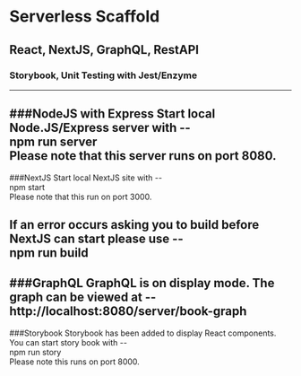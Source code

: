 # Serverless Scaffold
## React, NextJS, GraphQL, RestAPI
### Storybook, Unit Testing with Jest/Enzyme

---
###NodeJS with Express
Start local Node.JS/Express server with --\
npm run server\
Please note that this server runs on port 8080.
---
###NextJS
Start local NextJS site with --\
npm start\
Please note that this run on port 3000.

If an error occurs asking you to build before NextJS can start please use --\
npm run build
---
###GraphQL
GraphQL is on display mode. The graph can be viewed at --\
http://localhost:8080/server/book-graph
---
###Storybook
Storybook has been added to display React components.\
You can start story book with --\
npm run story\
Please note this runs on port 8000.

